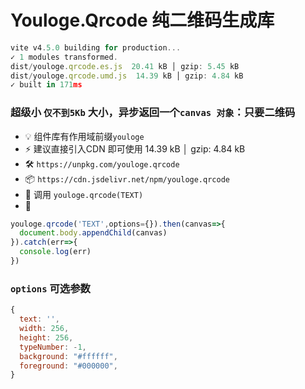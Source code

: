 # Youloge.Qrcode 纯二维码生成库  

```js
vite v4.5.0 building for production...
✓ 1 modules transformed.
dist/youloge.qrcode.es.js  20.41 kB │ gzip: 5.45 kB
dist/youloge.qrcode.umd.js  14.39 kB │ gzip: 4.84 kB
✓ built in 171ms
```
### 超级小 `仅不到5Kb` 大小，异步返回一个`canvas 对象`：只要二维码 

- 💡 组件库有作用域前缀`youloge` 
- ⚡️ 建议直接引入CDN 即可使用 14.39 kB │ gzip: 4.84 kB
- 🛠️ `https://unpkg.com/youloge.qrcode`
- 📦 `https://cdn.jsdelivr.net/npm/youloge.qrcode`
- 🔩 调用 `youloge.qrcode(TEXT)`
- 🔑

```js
youloge.qrcode('TEXT',options={}).then(canvas=>{
  document.body.appendChild(canvas)
}).catch(err=>{
  console.log(err)
})
```
### `options` 可选参数
```js
{
  text: '',
  width: 256,
  height: 256,
  typeNumber: -1,
  background: "#ffffff",
  foreground: "#000000",
}

```
